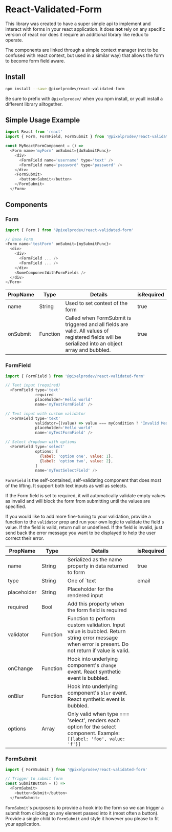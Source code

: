 
# React-Validated-Form

This library was created to have a super simple api to implement and interact with forms in your react application.  It does **not** rely  on any specific version of react nor does it require an additional library like redux to operate.

The components are linked through a simple context manager (not to be confused with react context, but used in a similar way) that allows the form to become form field aware.


## Install

```sh
npm install --save @pixelprodev/react-validated-form
```
Be sure to prefix with `@pixelprodev/` when you npm install, or youll install a different library alltogether.

## Simple Usage Example

```js
import React from 'react'
import { Form, FormField, FormSubmit } from '@pixelprodev/react-validated-form'

const MyReactFormComponent = () => 
  <Form name='myForm' onSubmit={doSubmitFunc}>
    <div>
      <FormField name='username' type='text' />
      <FormField name='password' type='password' />
    </div>
    <FormSubmit>
      <button>Submit</button>
    </FormSubmit>
  </Form>
```


## Components

### Form
```js
import { Form } from '@pixelprodev/react-validated-form'

// Base Form
<Form name='testForm' onSubmit={mySubmitFunc}>
  <div>
    <div>
      <FormField ... />
      <FormField ... />
    </div>
    <SomeComponentWithFormFields />
  </div>
</Form>

```
|PropName|Type|Details|isRequired|
|---|---|---|---|
|name|String|Used to set context of the form|true|
|onSubmit|Function|Called when FormSubmit is triggered and all fields are valid.  All values of registered fields will be serialized into an object array and bubbled.|true|

### FormField

```js
import { FormField } from '@pixelprodev/react-validated-form'

// Text input (required)
  <FormField type='text'
             required
             placeholder='Hello world'
             name='myTestFormField' />

// Text input with custom validator
  <FormField type='text'
             validator={(value) => value === myCondition ? 'Invalid Message' : null}
             placeholder='Hello world'
             name='myTestFormField' />

// Select dropdown with options
  <FormField type='select'
             options: [
               {label: 'option one', value: 1},
               {label: 'option two', value: 2},
             ]
             name='myTestSelectField' />
```

`FormField` is the self-contained, self-validating component that does most of the lifting.  It support both text inputs as well as selects.

If the Form field is set to required, it will automatically validate empty values as invalid and will block the form from submitting until the values are specified.

If you would like to add more fine-tuning to your validation, provide a function to the `validator` prop and run your own logic to validate the field's value.  If the field is valid, return null or undefined.  If the field is invalid, just send back the error message you want to be displayed to help the user correct their error.

|PropName|Type|Details|isRequired|
|---|---|---|---|
|name|String|Serialized as the name property in data returned to form|true|
|type|String|One of `text | email | password | select` determines what type of element to render and in the case of email, how to set default validation.|true|
|placeholder|String|Placeholder for the rendered input||
|required|Bool|Add this property when the form field is required||
|validator|Function|Function to perform custom validation.  Input value is bubbled.   Return string error message when error is present.  Do not return if value is valid.
|onChange|Function|Hook into underlying component's `change` event.  React synthetic event is bubbled.||
|onBlur|Function|Hook into underlying component's `blur` event.  React synthetic event is bubbled.||
|options|Array|Only valid when type === 'select', renders each option for the select component.  Example:`[{label: 'foo', value: 'f'}]`
### FormSubmit
```js
import { FormSubmit } from '@pixelprodev/react-validated-form'

// Trigger to submit form
const SubmitButton = () => 
  <FormSubmit>
    <button>Submit</button>
  </FormSubmit>

```
`FormSubmit`'s purpose is to provide a hook into the form so we can trigger a submit from clicking on any element passed into it (most often a button).  Provide a single child to `FormSubmit` and style it however you please to fit your application.
